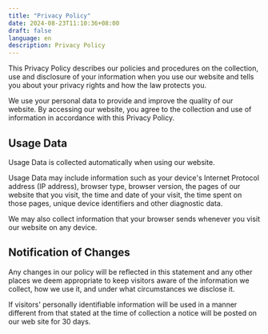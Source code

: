 ```yaml
---
title: "Privacy Policy"
date: 2024-08-23T11:10:36+08:00
draft: false
language: en
description: Privacy Policy
---
```

This Privacy Policy describes our policies and procedures on the collection, use and disclosure of your information when you use our website and tells you about your privacy rights and how the law protects you.

We use your personal data to provide and improve the quality of our website. By accessing our website, you agree to the collection and use of information in accordance with this Privacy Policy.

## Usage Data

Usage Data is collected automatically when using our website.

Usage Data may include information such as your device's Internet Protocol address (IP address), browser type, browser version, the pages of our website that you visit, the time and date of your visit, the time spent on those pages, unique device identifiers and other diagnostic data.

We may also collect information that your browser sends whenever you visit our website on any device.

## Notification of Changes

Any changes in our policy will be reflected in this statement and any other places we deem appropriate to keep visitors aware of the information we collect, how we use it, and under what circumstances we disclose it.

If visitors' personally identifiable information will be used in a manner different from that stated at the time of collection a notice will be posted on our web site for 30 days.
